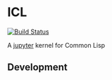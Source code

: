 # ICL

[![Build Status](https://travis-ci.org/LispLima/icl.svg?branch=master)](https://travis-ci.org/LispLima/icl)

A [jupyter][] kernel for Common Lisp

## Development

[jupyter]: http://jupyter.org/
